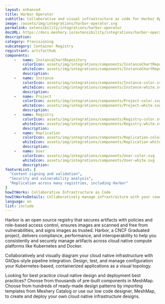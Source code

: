 ```yaml
---
layout: enhanced
title: Harbor Operator
subtitle: Collaborative and visual infrastructure as code for Harbor Operator
image: /assets/img/integrations/harbor-operator.svg
permalink: extensibility/integrations/harbor-operator
docURL: https://docs.meshery.io/extensibility/integrations/harbor-operator
description: 
category: Provisioning
subcategory: Container Registry
registrant: artifacthub
components: 
	-	name: InstanceChartRepository
		colorIcon: assets/img/integrations/components/InstanceChartRepository-color.svg
		whiteIcon: assets/img/integrations/components/InstanceChartRepository-white.svg
		description: 
	-	name: Instance
		colorIcon: assets/img/integrations/components/Instance-color.svg
		whiteIcon: assets/img/integrations/components/Instance-white.svg
		description: 
	-	name: Project
		colorIcon: assets/img/integrations/components/Project-color.svg
		whiteIcon: assets/img/integrations/components/Project-white.svg
		description: 
	-	name: Registry
		colorIcon: assets/img/integrations/components/Registry-color.svg
		whiteIcon: assets/img/integrations/components/Registry-white.svg
		description: 
	-	name: Replication
		colorIcon: assets/img/integrations/components/Replication-color.svg
		whiteIcon: assets/img/integrations/components/Replication-white.svg
		description: 
	-	name: User
		colorIcon: assets/img/integrations/components/User-color.svg
		whiteIcon: assets/img/integrations/components/User-white.svg
		description: 
featureList: [
  "Content signing and validation",
  "Security and vulnerability analysis",
  "Replication across many registries, including Harbor"
]
howItWorks: Collaborative Infrastructure as Code
howItWorksDetails: Collaboratively manage infrastructure with your coworkers synchronously sharing the same designs.
language: en
list: include
---
```

<p>
Harbor is an open source registry that secures artifacts with policies and role-based access control, ensures images are scanned and free from vulnerabilities, and signs images as trusted. Harbor, a CNCF Graduated project, delivers compliance, performance, and interoperability to help you consistently and securely manage artifacts across cloud native compute platforms like Kubernetes and Docker.
</p>
<p>
    Collaboratively and visually diagram your cloud native infrastructure with GitOps-style pipeline integration. Design, test, and manage configuration your Kubernetes-based, containerized applications as a visual topology.
</p>
<p>
    Looking for best practice cloud native design and deployment best practices? Choose from thousands of pre-built components in MeshMap. Choose from hundreds of ready-made design patterns by importing templates from Meshery Catalog or use our low code designer, MeshMap, to create and deploy your own cloud native infrastructure designs.
</p>
